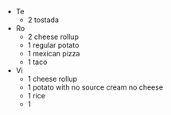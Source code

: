   * Te	
    * 2 tostada
  * Ro
    * 2 cheese rollup
    * 1 regular potato
    * 1 mexican pizza
    * 1 taco
  * Vi
    * 1 cheese rollup
    * 1 potato with no source cream no cheese
    * 1 rice
    * 1
